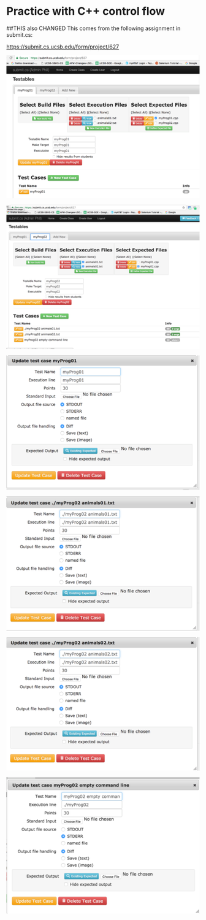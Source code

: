 # Practice with C++ control flow

##THIS also CHANGED
This comes from the following assignment in submit.cs:

https://submit.cs.ucsb.edu/form/project/627

![screenshot](/images/2.png)

![screenshot](/images/3.png)

![screenshot](/images/4.png)

![screenshot](/images/5.png)

![screenshot](/images/6.png)

![screenshot](/images/7.png)
